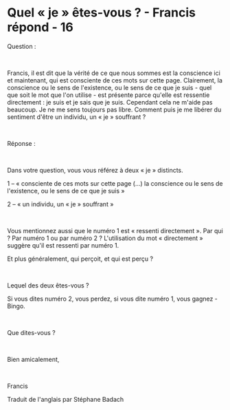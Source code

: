 # Quel « je » êtes-vous ? - Francis répond - 16



 






Question :






&nbsp;






Francis, il est dit que la v&eacute;rit&eacute; de ce que nous sommes est la conscience ici et maintenant, qui est consciente de ces mots sur cette page. Clairement, la conscience ou le sens de l'existence, ou le sens de ce que je suis - quel que soit le mot que l'on utilise - est pr&eacute;sente parce qu'elle est ressentie directement : je suis et je sais que je suis. Cependant cela ne m'aide pas beaucoup. Je ne me sens toujours pas libre. Comment puis je me lib&eacute;rer du sentiment d'&ecirc;tre un individu, un &laquo;&nbsp;je&nbsp;&raquo; souffrant ?






&nbsp;






R&eacute;ponse :






&nbsp;






Dans votre question, vous vous r&eacute;f&eacute;rez &agrave; deux &laquo;&nbsp;je&nbsp;&raquo; distincts.   

1 &ndash; &laquo;&nbsp;consciente de ces mots sur cette page (...) la conscience ou le sens de l'existence, ou le sens de ce que je suis&nbsp;&raquo;  

2 &ndash; &laquo;&nbsp;un individu, un &laquo;&nbsp;je&nbsp;&raquo; souffrant&nbsp;&raquo;






&nbsp;






Vous mentionnez aussi que le num&eacute;ro 1 est &laquo;&nbsp;ressenti directement&nbsp;&raquo;. Par qui ? Par num&eacute;ro 1 ou par num&eacute;ro 2 ? L'utilisation du mot &laquo;&nbsp;directement&nbsp;&raquo; sugg&egrave;re qu'il est ressenti par num&eacute;ro 1.






  

Et plus g&eacute;n&eacute;ralement, qui per&ccedil;oit, et qui est per&ccedil;u ?






&nbsp;






Lequel des deux &ecirc;tes-vous ?






  

Si vous dites num&eacute;ro 2, vous perdez, si vous dite num&eacute;ro 1, vous gagnez - Bingo.






&nbsp;






Que dites-vous ?






&nbsp;







Bien amicalement,







&nbsp;






Francis






  


















Traduit de l'anglais par St&eacute;phane Badach








